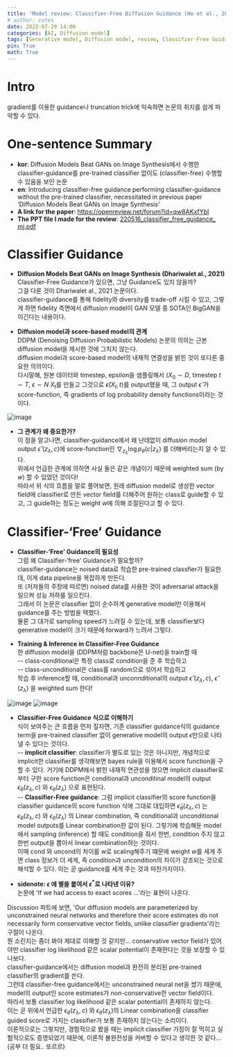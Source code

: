 ```yaml
---
title: 'Model review: Classifier-Free Diffusion Guidance (Ho et al., 2021)'
# author: cotes
date: 2022-07-29 14:00
categories: [AI, Diffusion model]
tags: [Generative model, Diffusion model, review, Classifier-Free Guidance, Classifier Guidance]
pin: True
math: True
---
```

# Intro
gradient를 이용한 guidance나 truncation trick에 익숙하면 논문의 취지를 쉽게 파악할 수 있다.  

# One-sentence Summary
- **kor**: Diffusion Models Beat GANs on Image Synthesis에서 수행한 classifier-guidance를 pre-trained classifier 없이도 (classifier-free) 수행할 수 있음을 보인 논문  
- **en**: Introducing classifier-free guidance performing classifier-guidance without the pre-trained classifier, necessitated in previous paper ‘Diffusion Models Beat GANs on Image Synthesis’  
- **A link for the paper**: <https://openreview.net/forum?id=qw8AKxfYbI>
- **The PPT file I made for the review**: [220516_classifier_free_guidance_ mj.pdf](https://github.com/mjbooo/mjbooo.github.io/files/9216156/220516_classifier_free_guidance_with_ref_mj.pdf)

# Classifier Guidance
- **Diffusion Models Beat GANs on Image Synthesis (Dhariwalet al., 2021)**  
Classifier-Free Guidance가 있으면, 그냥 Guidance도 있지 않을까?  
그걸 다룬 것이 Dhariwalet al., 2021 논문이다.  
classifier-guidance를 통해 fidelity와 diversity를 trade-off 시킬 수 있고, 그렇게 하면 fidelity 측면에서 diffusion model이 GAN 모델 중 SOTA인 BigGAN을 이긴다는 내용이다.  

- **Diffusion model과 score-based model의 관계**  
DDPM (Denoising Diffusion Probabilistic Models) 논문의 의의는 근본 diffusion model을 제시한 것에 그치지 않는다.  
diffusion model과 score-based model의 내재적 연결성을 밝힌 것이 또다른 중요한 의의이다.  
다시말해, 원본 데이터와 timestep, epsilon을 샘플링해서 ($X_0\sim D$, timestep $t\sim T$, $\epsilon \sim N$ $X_t$를 만들고 그것으로 $\hat{\epsilon} (X_t, t)$를 output했을 때, 그 output $\hat{\epsilon}$ 가 score-function, 즉 gradients of log probability density functions이라는 것이다.  

<!-- 6p 사진 -->
![image](https://user-images.githubusercontent.com/58580193/181918422-cdcb8457-2693-44f7-971b-b865a9bbe866.png)

- **그 관계가 왜 중요한가?**  
이 점을 알고나면, classifier-guidance에서 왜 난데없이 diffusion model output $\hat{\epsilon}$ ${(z_{\lambda},c)}$에 score-function인 $\nabla_{z_{\lambda}} \log p_{\theta} (c|z_{\lambda})$ 를 더해버리는지 알 수 있다.  
위에서 언급한 관계에 의하면 사실 둘은 같은 개념이기 때문에 weighted sum (by $w$) 할 수 있었던 것이다!  
따라서 위 식의 흐름을 말로 풀어보면, 원래 diffusion model로 생성한 vector field에 classifier로 만든 vector field를 더해주어 원하는 class로 guide할 수 있고, 그 guide하는 정도는 weight $w$에 의해 조절된다고 할 수 있다. 


# Classifier-‘Free’ Guidance      
- **Classifier-‘Free’ Guidance의 필요성**  
그럼 왜 Classifier-‘free’ Guidance가 필요할까?  
classifier-guidance는 noised data로 학습한 pre-trained classfier가 필요한데, 이게 data pipeline을 복잡하게 만든다.  
또 (저자들의 주장에 따르면) noised data를 사용한 것이 adversarial attack을 일으켜 성능 저하를 일으킨다.  
그래서 이 논문은 classifier 없이 순수하게 generative model만 이용해서 guidance를 주는 방법을 택했다.  
물론 그 대가로 sampling speed가 느려질 수 있는데, 보통 classifier보다 generative model이 크기 때문에 forward가 느려서 그렇다.

- **Training & Inference in Classifier-Free Guidance**  
한 diffusion model을 (DDPM처럼 backbone은 U-net)을 train할 때  
-- class-conditional은 특정 class로 condition을 준 후 학습하고  
-- class-unconditional은 class를 random으로 섞어서 학습하고  
학습 후 inference할 때, conditional과 unconnditional의 output $\hat{\epsilon}$ ${(z_{\lambda},c)}$, $\hat{\epsilon}$ ${(z_{\lambda})}$ 을 weighted sum 한다!

<!-- 10, 11p 사진 -->
![image](https://user-images.githubusercontent.com/58580193/181918435-16dced49-88d7-4c29-bb2d-04ec706449ec.png)
![image](https://user-images.githubusercontent.com/58580193/181918446-63fba8bf-6962-46b3-b11c-33eddc4a7082.png)

- **Classifier-Free Guidance 식으로 이해하기**  
식이 보여주는 큰 흐름을 먼저 짚자면, 기존 classifier guidance식의 guidance term을 pre-trained classifier 없이 generative model의 output $\epsilon$만으로 나타낼 수 있다는 것이다.  
-- **implicit classifier**: classifier가 별도로 있는 것은 아니지만, 개념적으로 implicit한 classifier를 생각해보면 bayes rule을 이용해서 score function을 구할 수 있다. 
거기에 DDPM에서 밝힌 내재적 연관성을 얹으면 implicit classifier로부터 구한 score function은 conditional과 unconditinal  model의 output  $\epsilon_{\theta} (z_{\lambda}, c)$ 와 $\epsilon_{\theta} (z_{\lambda})$ 으로 표현된다.  
-- **Classifier-Free guidance**: 그럼 implicit classifier의 score function을 classifier guidance의 score function 식에 그대로 대입하면 $\tilde\epsilon_{\theta} (z_{\lambda}, c)$ 는 $\epsilon_{\theta} (z_{\lambda}, c)$ 와 $\epsilon_{\theta} (z_{\lambda})$ 의 Linear combination, 즉  conditional과 unconditional model outputs를 Linear combination한 값이 된다. 
그렇기에 학습해둔 model에서 sampling (inference) 할 때도 condition을 줘서 한번, condition 주지 않고 한번 output을 뽑아서 linear combination하는 것이다.  
이때 cond 와 uncond의 차이를 $w$로 scaling해주기 떄문에 weight $w$를 세게 주면 class 정보가 더 세게, 즉 condition과 uncondition의 차이가 강조되는 것으로 해석할 수 있다.
이는 곧 guidance를 세게 주는 것과 마찬가지이다.  


- **sidenote: $\epsilon$ 에 별을 붙여서 $\epsilon^*$로 나타낸 이유?**  
논문에 'If we had access to exact scores ...'라는 표현이 나온다.  
<!-- 그런데 classifier-free guidance에서는 unconditional과 conditional case가 generative model을 share하는 형태이다.   -->
Discussion 파트에 보면, 'Our diffusion models are parameterized by unconstrained neural networks and therefore their score estimates do not necessarily form conservative vector fields, unlike classifier gradients'라는 구절이 나온다.  
뭔 소린지는 좀더 봐야 제대로 이해할 것 같지만... conservative vector field가 있어야만 classifier log likelihood 같은 scalar potential이 존재한다는 것을 보장할 수 있나보다.  
classifier-guidance에서는 diffusion model과 완전히 분리된 pre-trained classifier의 gradient를 쓴다.  
그런데 classifier-free guidance에서는 unconstrained neural net을 썼기 때문에, model의 output인 score estimates가 non-conservative한 vector field이다.  
따라서 보통 classifier log likelihood 같은 scalar potential이 존재하지 않는다.  
이는 곧 위에서 언급한 $\epsilon_{\theta} (z_{\lambda}, c)$ 와 $\epsilon_{\theta} (z_{\lambda})$의 Linear combination을 classifier guided score로 가지는 classifier가 보통 존재하지 않는다는 소리이다.  
이론적으로는 그렇지만, 경험적으로 봤을 때는 implicit classifier 가정이 잘 먹히고 실험적으로도 증명되었기 때문에, 이론적 불완전성을 커버할 수 있다고 생각한 것 같다...(공부 더 필요.. 또르르)
<!-- 따라서 forward 과정에서 $\hat{\epsilon}$ ${(z_{\lambda},c)}$, $\hat{\epsilon}$ ${(z_{\lambda})}$ 를 완전히 분리해서 생각할 수 없다.   -->
<!-- 하지만 모델 $\epsilon_{\theta}$가 마치 분리된 것처럼 각각을 잘 estimate한다고 치고 implicit classifier 식을 도출하는 것 같다. -->
